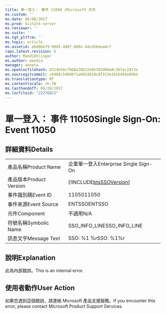 ```yaml
---
title: 單一登入： 事件 11050 |Microsoft 文件
ms.custom: ''
ms.date: 06/08/2017
ms.prod: biztalk-server
ms.reviewer: ''
ms.suite: ''
ms.tgt_pltfrm: ''
ms.topic: article
ms.assetid: e6d6bb79-99d5-4d07-808e-44cd56eea4c7
caps.latest.revision: 6
author: MandiOhlinger
ms.author: mandia
manager: anneta
ms.openlocfilehash: 8314b58cf968a78b22e66783d0da8c36fac2873e
ms.sourcegitcommit: cb908c540d8f1a692d01dc8f313e16cb4b4e696d
ms.translationtype: MT
ms.contentlocale: zh-TW
ms.lasthandoff: 09/20/2017
ms.locfileid: "22276822"
---
```

# <a name="single-sign-on-event-11050"></a><span data-ttu-id="95107-102">單一登入： 事件 11050</span><span class="sxs-lookup"><span data-stu-id="95107-102">Single Sign-On: Event 11050</span></span>
## <a name="details"></a><span data-ttu-id="95107-103">詳細資料</span><span class="sxs-lookup"><span data-stu-id="95107-103">Details</span></span>  
  
|||  
|-|-|  
|<span data-ttu-id="95107-104">產品名稱</span><span class="sxs-lookup"><span data-stu-id="95107-104">Product Name</span></span>|<span data-ttu-id="95107-105">企業單一登入</span><span class="sxs-lookup"><span data-stu-id="95107-105">Enterprise Single Sign-On</span></span>|  
|<span data-ttu-id="95107-106">產品版本</span><span class="sxs-lookup"><span data-stu-id="95107-106">Product Version</span></span>|[!INCLUDE[btsSSOVersion](../includes/btsssoversion-md.md)]|  
|<span data-ttu-id="95107-107">事件識別碼</span><span class="sxs-lookup"><span data-stu-id="95107-107">Event ID</span></span>|<span data-ttu-id="95107-108">11050</span><span class="sxs-lookup"><span data-stu-id="95107-108">11050</span></span>|  
|<span data-ttu-id="95107-109">事件來源</span><span class="sxs-lookup"><span data-stu-id="95107-109">Event Source</span></span>|<span data-ttu-id="95107-110">ENTSSO</span><span class="sxs-lookup"><span data-stu-id="95107-110">ENTSSO</span></span>|  
|<span data-ttu-id="95107-111">元件</span><span class="sxs-lookup"><span data-stu-id="95107-111">Component</span></span>|<span data-ttu-id="95107-112">不適用</span><span class="sxs-lookup"><span data-stu-id="95107-112">N/A</span></span>|  
|<span data-ttu-id="95107-113">符號名稱</span><span class="sxs-lookup"><span data-stu-id="95107-113">Symbolic Name</span></span>|<span data-ttu-id="95107-114">SSO_INFO_LINE</span><span class="sxs-lookup"><span data-stu-id="95107-114">SSO_INFO_LINE</span></span>|  
|<span data-ttu-id="95107-115">訊息文字</span><span class="sxs-lookup"><span data-stu-id="95107-115">Message Text</span></span>|<span data-ttu-id="95107-116">SSO: %1 %r</span><span class="sxs-lookup"><span data-stu-id="95107-116">SSO: %1%r</span></span>|  
  
## <a name="explanation"></a><span data-ttu-id="95107-117">說明</span><span class="sxs-lookup"><span data-stu-id="95107-117">Explanation</span></span>  
 <span data-ttu-id="95107-118">此為內部錯誤。</span><span class="sxs-lookup"><span data-stu-id="95107-118">This is an internal error.</span></span>  
  
## <a name="user-action"></a><span data-ttu-id="95107-119">使用者動作</span><span class="sxs-lookup"><span data-stu-id="95107-119">User Action</span></span>  
 <span data-ttu-id="95107-120">如果您遇到這個錯誤，請連絡 Microsoft 產品支援服務。</span><span class="sxs-lookup"><span data-stu-id="95107-120">If you encounter this error, please contact Microsoft Product Support Services.</span></span>